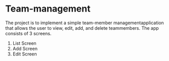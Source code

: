 # Team-management

The ​project ​is ​to ​implement ​a ​simple ​team-member ​management ​application ​that ​allows ​the
user ​to ​view, ​edit, ​add, ​and ​delete ​team ​members. ​The ​app ​consists ​of ​3 ​screens.

1. List Screen
2. Add Screen
3. Edit Screen